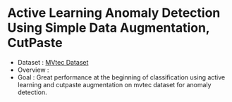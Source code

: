 # Active Learning Anomaly Detection Using Simple Data Augmentation, CutPaste

- Dataset : [MVtec Dataset][link]
- Overview : 
- Goal : Great performance at the beginning of classification using active learning and cutpaste augmentation on mvtec dataset for anomaly detection.

[link]: https://www.mvtec.com/company/research/datasets/mvtec-ad
